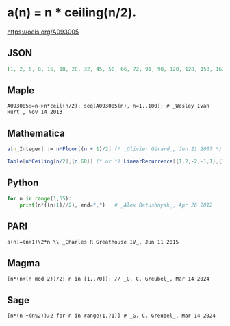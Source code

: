 # a\(n\) \= n \* ceiling\(n/2\)\.
https://oeis.org/A093005
## JSON
```JSON
[1, 2, 6, 8, 15, 18, 28, 32, 45, 50, 66, 72, 91, 98, 120, 128, 153, 162, 190, 200, 231, 242, 276, 288, 325, 338, 378, 392, 435, 450, 496, 512, 561, 578, 630, 648, 703, 722, 780, 800, 861, 882, 946, 968, 1035, 1058, 1128, 1152, 1225, 1250, 1326, 1352, 1431, 1458]
```
## Maple
```Maple
A093005:=n->n*ceil(n/2); seq(A093005(n), n=1..100); # _Wesley Ivan Hurt_, Nov 14 2013
```
## Mathematica
```Mathematica
a[n_Integer] := n*Floor[(n + 1)/2] (* _Olivier Gérard_, Jun 21 2007 *)
```
```Mathematica
Table[n*Ceiling[n/2],{n,60}] (* or *) LinearRecurrence[{1,2,-2,-1,1},{1,2,6,8,15},60] (* _Harvey P. Dale_, May 08 2014 *)
```
## Python
```Python
for n in range(1,55):
    print(n*((n+1)//2), end=",")   # _Alex Ratushnyak_, Apr 26 2012
```
## PARI
```PARI
a(n)=(n+1)\2*n \\ _Charles R Greathouse IV_, Jun 11 2015
```
## Magma
```Magma
[n*(n+(n mod 2))/2: n in [1..70]]; // _G. C. Greubel_, Mar 14 2024
```
## Sage
```Sage
[n*(n +(n%2))/2 for n in range(1,71)] # _G. C. Greubel_, Mar 14 2024
```
